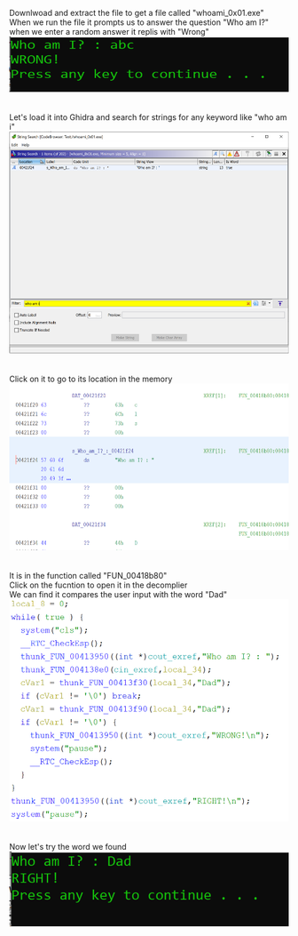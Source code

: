 Downlwoad and extract the file to get a file called "whoami_0x01.exe"  
When we run the file it prompts us to answer the question "Who am I?"  
when we enter a random answer it replis with "Wrong"  
<img src="wrong.png" width="600" height="100">  
<br><br>
Let's load it into Ghidra and search for strings for any keyword like "who am i"  
<img src="search.png" width="600" height="400">  
<br><br>
Click on it to go to its location in the memory  
<img src="function.png" width="600" height="300">  
<br><br>
It is in the function called "FUN_00418b80"  
Click on the fucntion to open it in the decomplier  
We can find it compares the user input with the word "Dad"  
<img src="compiled.png" width="600" height="400">  
<br><br>
Now let's try the word we found  
![right.png](right.png)
